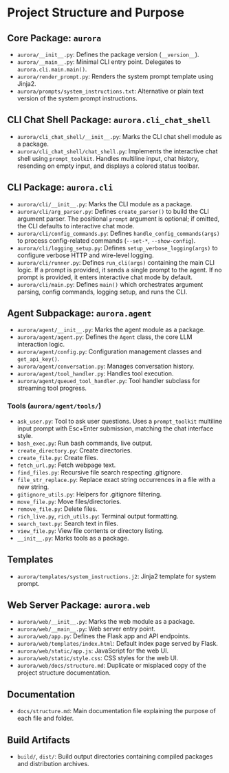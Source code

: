 # Project Structure and Purpose

## Core Package: `aurora`
- `aurora/__init__.py`: Defines the package version (`__version__`).
- `aurora/__main__.py`: Minimal CLI entry point. Delegates to `aurora.cli.main.main()`.
- `aurora/render_prompt.py`: Renders the system prompt template using Jinja2.
- `aurora/prompts/system_instructions.txt`: Alternative or plain text version of the system prompt instructions.

## CLI Chat Shell Package: `aurora.cli_chat_shell`
- `aurora/cli_chat_shell/__init__.py`: Marks the CLI chat shell module as a package.
- `aurora/cli_chat_shell/chat_shell.py`: Implements the interactive chat shell using `prompt_toolkit`. Handles multiline input, chat history, resending on empty input, and displays a colored status toolbar.

## CLI Package: `aurora.cli`
- `aurora/cli/__init__.py`: Marks the CLI module as a package.
- `aurora/cli/arg_parser.py`: Defines `create_parser()` to build the CLI argument parser. The positional `prompt` argument is optional; if omitted, the CLI defaults to interactive chat mode.
- `aurora/cli/config_commands.py`: Defines `handle_config_commands(args)` to process config-related commands (`--set-*`, `--show-config`).
- `aurora/cli/logging_setup.py`: Defines `setup_verbose_logging(args)` to configure verbose HTTP and wire-level logging.
- `aurora/cli/runner.py`: Defines `run_cli(args)` containing the main CLI logic. If a prompt is provided, it sends a single prompt to the agent. If no prompt is provided, it enters interactive chat mode by default.
- `aurora/cli/main.py`: Defines `main()` which orchestrates argument parsing, config commands, logging setup, and runs the CLI.

## Agent Subpackage: `aurora.agent`
- `aurora/agent/__init__.py`: Marks the agent module as a package.
- `aurora/agent/agent.py`: Defines the `Agent` class, the core LLM interaction logic.
- `aurora/agent/config.py`: Configuration management classes and `get_api_key()`.
- `aurora/agent/conversation.py`: Manages conversation history.
- `aurora/agent/tool_handler.py`: Handles tool execution.
- `aurora/agent/queued_tool_handler.py`: Tool handler subclass for streaming tool progress.

### Tools (`aurora/agent/tools/`)
- `ask_user.py`: Tool to ask user questions. Uses a `prompt_toolkit` multiline input prompt with Esc+Enter submission, matching the chat interface style.
- `bash_exec.py`: Run bash commands, live output.
- `create_directory.py`: Create directories.
- `create_file.py`: Create files.
- `fetch_url.py`: Fetch webpage text.
- `find_files.py`: Recursive file search respecting .gitignore.
- `file_str_replace.py`: Replace exact string occurrences in a file with a new string.
- `gitignore_utils.py`: Helpers for .gitignore filtering.
- `move_file.py`: Move files/directories.
- `remove_file.py`: Delete files.
- `rich_live.py`, `rich_utils.py`: Terminal output formatting.
- `search_text.py`: Search text in files.
- `view_file.py`: View file contents or directory listing.
- `__init__.py`: Marks tools as a package.

## Templates
- `aurora/templates/system_instructions.j2`: Jinja2 template for system prompt.

## Web Server Package: `aurora.web`
- `aurora/web/__init__.py`: Marks the web module as a package.
- `aurora/web/__main__.py`: Web server entry point.
- `aurora/web/app.py`: Defines the Flask app and API endpoints.
- `aurora/web/templates/index.html`: Default index page served by Flask.
- `aurora/web/static/app.js`: JavaScript for the web UI.
- `aurora/web/static/style.css`: CSS styles for the web UI.
- `aurora/web/docs/structure.md`: Duplicate or misplaced copy of the project structure documentation.

## Documentation
- `docs/structure.md`: Main documentation file explaining the purpose of each file and folder.

## Build Artifacts
- `build/`, `dist/`: Build output directories containing compiled packages and distribution archives.
